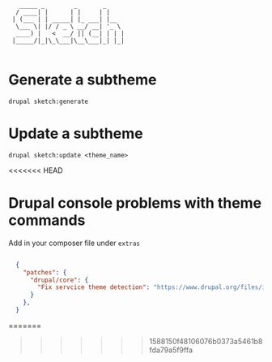 ```
   _____ _        _       _     
  / ____| |      | |     | |    
 | (___ | | _____| |_ ___| |__  
  \___ \| |/ / _ \ __/ __| '_ \ 
  ____) |   <  __/ || (__| | | |
 |_____/|_|\_\___|\__\___|_| |_|
                                                            
```

# Generate a subtheme

```
drupal sketch:generate
```

# Update a subtheme

```
drupal sketch:update <theme_name>
```
<<<<<<< HEAD

# Drupal console problems with theme commands

Add in your composer file under ```extras```

```json

  {
    "patches": {
      "drupal/core": {
        "Fix servcice theme detection": "https://www.drupal.org/files/issues/d8-2002606.patch"
      }
    },
  }

```
=======
>>>>>>> 1588150f48106076b0373a5461b8fda79a5f9ffa
